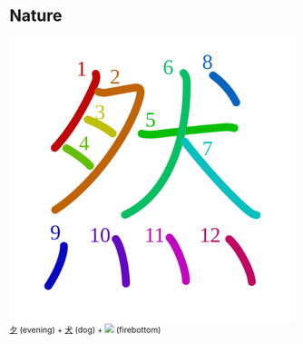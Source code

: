 # Nature
![7136](../kanji-colorize/7136.svg)
[夕](夕.md) (evening) + [犬](犬.md) (dog) + [![](http://www.kanjidamage.com/assets/radsmall/firebottom-d97170357ce07cc90b8d4687f5d0b24e9f044c63aa5f8b07a54079ed5f3c4d44.jpg)](http://www.kanjidamage.com/kanji/47-fire-%E7%81%AB) (firebottom)